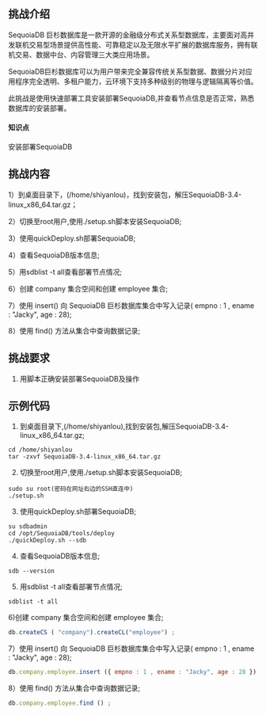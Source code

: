 ## 挑战介绍

SequoiaDB 巨杉数据库是一款开源的金融级分布式关系型数据库，主要面对高并发联机交易型场景提供高性能、可靠稳定以及无限水平扩展的数据库服务，拥有联机交易、数据中台、内容管理三大类应用场景。

SequoiaDB巨杉数据库可以为用户带来完全兼容传统关系型数据、数据分片对应用程序完全透明、多租户能力，云环境下支持多种级别的物理与逻辑隔离等价值。

此挑战是使用快速部署工具安装部署SequoiaDB,并查看节点信息是否正常，熟悉数据库的安装部署。

#### 知识点

安装部署SequoiaDB

## 挑战内容

1）到桌面目录下，(/home/shiyanlou)，找到安装包，解压SequoiaDB-3.4-linux_x86_64.tar.gz；

2）切换至root用户,使用./setup.sh脚本安装SequoiaDB;

3）使用quickDeploy.sh部署SequoiaDB;

4）查看SequoiaDB版本信息;

5）用sdblist -t all查看部署节点情况;

6）创建 company 集合空间和创建 employee 集合;

7）使用 insert() 向 SequoiaDB 巨杉数据库集合中写入记录( empno : 1 , ename : "Jacky", age : 28);

8）使用 find() 方法从集合中查询数据记录;

## 挑战要求

1) 用脚本正确安装部署SequoiaDB及操作


## 示例代码

1) 到桌面目录下,(/home/shiyanlou),找到安装包,解压SequoiaDB-3.4-linux_x86_64.tar.gz;
```shell
cd /home/shiyanlou
tar -zxvf SequoiaDB-3.4-linux_x86_64.tar.gz
```

2) 切换至root用户,使用./setup.sh脚本安装SequoiaDB;
```shell
sudo su root(密码在网址右边的SSH直连中) 
./setup.sh
```

3) 使用quickDeploy.sh部署SequoiaDB;
```shell
su sdbadmin
cd /opt/SequoiaDB/tools/deploy
./quickDeploy.sh --sdb
```

4) 查看SequoiaDB版本信息;
```shell
sdb --version
```

5) 用sdblist -t all查看部署节点情况;
```shell
sdblist -t all
```

6)创建 company 集合空间和创建 employee 集合;
```javascript
db.createCS ( "company").createCL("employee") ;
```

7）使用 insert() 向 SequoiaDB 巨杉数据库集合中写入记录( empno : 1 , ename : "Jacky", age : 28);
```javascript
db.company.employee.insert ({ empno : 1 , ename : "Jacky", age : 28 }) ;
```

8）使用 find() 方法从集合中查询数据记录;
```javascript
db.company.employee.find () ;
```
